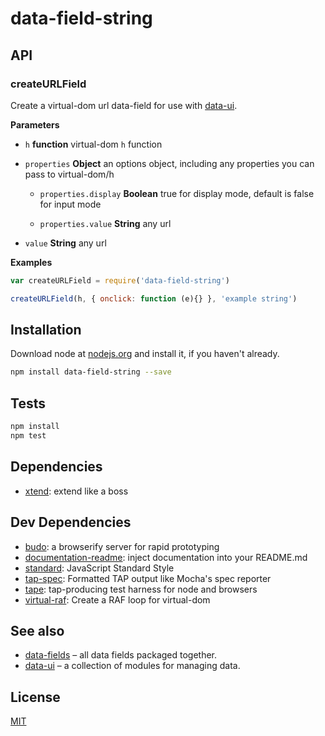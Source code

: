# data-field-string

## API

### createURLField

Create a virtual-dom url data-field for use with [data-ui](https://github.com/editdata/data-ui).


**Parameters**

-   `h` **function** virtual-dom `h` function

-   `properties` **Object** an options object, including any properties you can pass to virtual-dom/h
    -   `properties.display` **Boolean** true for display mode, default is false for input mode

    -   `properties.value` **String** any url

-   `value` **String** any url



**Examples**

```javascript
var createURLField = require('data-field-string')

createURLField(h, { onclick: function (e){} }, 'example string')
```




## Installation

Download node at [nodejs.org](http://nodejs.org) and install it, if you haven't already.

```sh
npm install data-field-string --save
```

## Tests

```sh
npm install
npm test
```

## Dependencies

-   [xtend](https://github.com/Raynos/xtend): extend like a boss

## Dev Dependencies

-   [budo](https://github.com/mattdesl/budo): a browserify server for rapid prototyping
-   [documentation-readme](https://github.com/documentationjs/documentation-readme): inject documentation into your README.md
-   [standard](https://github.com/feross/standard): JavaScript Standard Style
-   [tap-spec](https://github.com/scottcorgan/tap-spec): Formatted TAP output like Mocha's spec reporter
-   [tape](https://github.com/substack/tape): tap-producing test harness for node and browsers
-   [virtual-raf](https://github.com/yoshuawuyts/virtual-raf): Create a RAF loop for virtual-dom

## See also

-   [data-fields](https://github.com/editdata/data-fields) – all data fields packaged together.
-   [data-ui](https://github.com/editdata/data-ui) – a collection of modules for managing data.

## License

[MIT](LICENSE.md)
